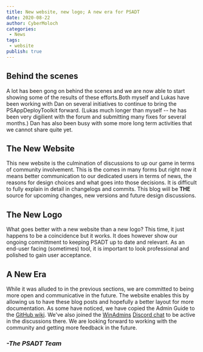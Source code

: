 ```yaml
---
title: New website, new logo; A new era for PSADT
date: 2020-08-22
author: CyberMoloch
categories:
 - News
tags:
 - website
publish: true
---
```


## Behind the scenes

A lot has been gong on behind the scenes and we are now able to start showing some of the results of these efforts.Both
myself and Lukas have been working with Dan on several initiatives to continue to bring the PSAppDeployToolkit forward.
(Lukas much longer than myself -- he has been very digilient with the forum and submitting many fixes for several
months.) Dan has also been busy with some more long term activities that we cannot share quite yet.

## The New Website

This new website is the culmination of discussions to up our game in terms of community involvement. This is the comes
in many forms but right now it means better communication to our dedicated users in terms of news, the reasons for
design choices and what goes into those decisions. It is difficult to fully explain in detail in changelogs and commits.
This blog will be **THE** source for upcoming changes, new versions and future design discussions.

## The New Logo

What goes better with a new website than a new logo? This time, it just happens to be a coincidence but it works. It does
however show our ongoing committment to keeping PSADT up to date and relevant. As an end-user facing (sometimes) tool,
it is important to look professional and polished to gain user acceptance.

## A New Era

While it was alluded to in the previous sections, we are committed to being more open and communicative in the future.
The website enables this by allowing us to have these blog posts and hopefully a better layout for more documentation.
As some have noticed, we have copied the Admin Guide to the
[GitHub wiki](https://github.com/PSAppDeployToolkit/PSAppDeployToolkit/wiki). We've also joined the
[WinAdmins](https://winadmins.io/) [Discord chat](https://aka.ms/WinAdmins) to be active in the discussions there. We
are looking forward to working with the community and getting more feedback in the future.

### *-The PSADT Team*
